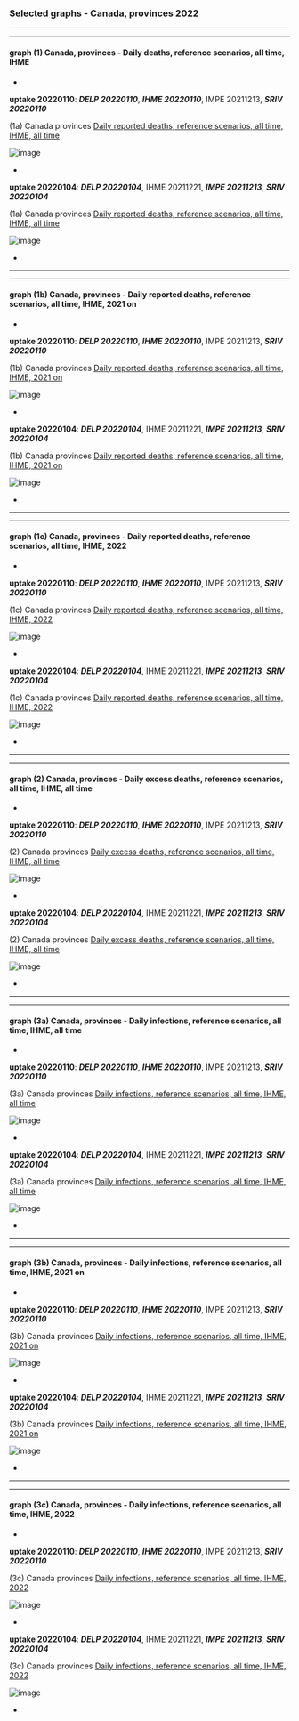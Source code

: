 ### Selected graphs - Canada, provinces 2022
  
**** 
****  




  
#### graph (1) Canada, provinces - Daily deaths, reference scenarios, all time, IHME
  
  
  

*

**uptake 20220110**: **_DELP 20220110_**, **_IHME 20220110_**, IMPE 20211213, **_SRIV 20220110_**

(1a) Canada provinces [Daily reported deaths, reference scenarios, all time, IHME, all time](https://github.com/pourmalek/CovidVisualizedCountry/blob/main/20220110/output/IHME/graph%2011a1%20C-19%20daily%20reported%20deaths%2C%20Canada%2C%20subnational%2C%20IHME%2C%20reference%20scenario.pdf)

![image](https://user-images.githubusercontent.com/30849720/149040159-1bf6b256-4552-483e-be82-24e8152a71cd.png)

*

**uptake 20220104**: **_DELP 20220104_**, IHME 20211221, **_IMPE 20211213_**, **_SRIV 20220104_**

(1a) Canada provinces [Daily reported deaths, reference scenarios, all time, IHME, all time](https://github.com/pourmalek/CovidVisualizedCountry/blob/main/20220104/output/IHME/graph%2011a1%20C-19%20daily%20reported%20deaths%2C%20Canada%2C%20subnational%2C%20IHME%2C%20reference%20scenario.pdf)

![image](https://user-images.githubusercontent.com/30849720/148169744-b34654f7-fe75-405f-a23b-e56a4aecf979.png)

*







**** 
****  




  
#### graph (1b) Canada, provinces - Daily reported deaths, reference scenarios, all time, IHME, 2021 on
  
  
  

*

**uptake 20220110**: **_DELP 20220110_**, **_IHME 20220110_**, IMPE 20211213, **_SRIV 20220110_**

(1b) Canada provinces [Daily reported deaths, reference scenarios, all time, IHME, 2021 on](https://github.com/pourmalek/CovidVisualizedCountry/blob/main/20220110/output/IHME/graph%2011a2%20C-19%20daily%20reported%20deaths%2C%20Canada%2C%20subnational%2C%20IHME%2C%20reference%20scenario%202021.pdf)

![image](https://user-images.githubusercontent.com/30849720/149040256-8c358ed9-bf18-4bcd-8edd-3b923dab1571.png)

*

**uptake 20220104**: **_DELP 20220104_**, IHME 20211221, **_IMPE 20211213_**, **_SRIV 20220104_**

(1b) Canada provinces [Daily reported deaths, reference scenarios, all time, IHME, 2021 on](https://github.com/pourmalek/CovidVisualizedCountry/blob/main/20220104/output/IHME/graph%2011a2%20C-19%20daily%20reported%20deaths%2C%20Canada%2C%20subnational%2C%20IHME%2C%20reference%20scenario%202021.pdf)

![image](https://user-images.githubusercontent.com/30849720/148169810-a8c2f3d2-1595-46b4-a5b4-fd02ca370dbc.png)

*








**** 
****  




  
#### graph (1c) Canada, provinces - Daily reported deaths, reference scenarios, all time, IHME, 2022
  
  
  

*

**uptake 20220110**: **_DELP 20220110_**, **_IHME 20220110_**, IMPE 20211213, **_SRIV 20220110_**

(1c) Canada provinces [Daily reported deaths, reference scenarios, all time, IHME, 2022](https://github.com/pourmalek/CovidVisualizedCountry/blob/main/20220110/output/IHME/graph%2011a3%20C-19%20daily%20reported%20deaths%2C%20Canada%2C%20subnational%2C%20IHME%2C%20reference%20scenario%202022.pdf)

![image](https://user-images.githubusercontent.com/30849720/149040336-0c22d7e2-fbcd-4a3e-a352-d54fbff519dd.png)

*

**uptake 20220104**: **_DELP 20220104_**, IHME 20211221, **_IMPE 20211213_**, **_SRIV 20220104_**

(1c) Canada provinces [Daily reported deaths, reference scenarios, all time, IHME, 2022](https://github.com/pourmalek/CovidVisualizedCountry/blob/main/20220104/output/IHME/graph%2011a3%20C-19%20daily%20reported%20deaths%2C%20Canada%2C%20subnational%2C%20IHME%2C%20reference%20scenario%202022.pdf)

![image](https://user-images.githubusercontent.com/30849720/148169870-bd753557-aaac-4fc6-bae8-d45ac51f43fe.png)

*








**** 
****  




  
#### graph (2) Canada, provinces - Daily excess deaths, reference scenarios, all time, IHME, all time
  
  
  

*

**uptake 20220110**: **_DELP 20220110_**, **_IHME 20220110_**, IMPE 20211213, **_SRIV 20220110_**

(2) Canada provinces [Daily excess deaths, reference scenarios, all time, IHME, all time](https://github.com/pourmalek/CovidVisualizedCountry/blob/main/20220110/output/IHME/graph%2012a%20C-19%20daily%20excess%20deaths%2C%20Canada%2C%20subnational%2C%20IHME%2C%20reference%20scenario.pdf)

![image](https://user-images.githubusercontent.com/30849720/149040399-d72a7cbb-5fed-4504-b5fd-6873d7bfbc47.png)

*

**uptake 20220104**: **_DELP 20220104_**, IHME 20211221, **_IMPE 20211213_**, **_SRIV 20220104_**

(2) Canada provinces [Daily excess deaths, reference scenarios, all time, IHME, all time](https://github.com/pourmalek/CovidVisualizedCountry/blob/main/20220104/output/IHME/graph%2012a%20C-19%20daily%20excess%20deaths%2C%20Canada%2C%20subnational%2C%20IHME%2C%20reference%20scenario.pdf)

![image](https://user-images.githubusercontent.com/30849720/148169924-ed99cb3d-3d22-4b62-93ea-a3c8bbb1e0de.png)

*









**** 
****  




  
#### graph (3a) Canada, provinces - Daily infections, reference scenarios, all time, IHME, all time
  
  
  

*

**uptake 20220110**: **_DELP 20220110_**, **_IHME 20220110_**, IMPE 20211213, **_SRIV 20220110_**

(3a) Canada provinces [Daily infections, reference scenarios, all time, IHME, all time](https://github.com/pourmalek/CovidVisualizedCountry/blob/main/20220110/output/IHME/graph%2021a1%20C-19%20daily%20infections%2C%20Canada%2C%20subnational%2C%20IHME%2C%20reference%20scenario.pdf)

![image](https://user-images.githubusercontent.com/30849720/149040620-0675b03a-fc9a-4526-96ca-7a3d6db11dda.png)

*

**uptake 20220104**: **_DELP 20220104_**, IHME 20211221, **_IMPE 20211213_**, **_SRIV 20220104_**

(3a) Canada provinces [Daily infections, reference scenarios, all time, IHME, all time](https://github.com/pourmalek/CovidVisualizedCountry/blob/main/20220104/output/IHME/graph%2021a1%20C-19%20daily%20infections%2C%20Canada%2C%20subnational%2C%20IHME%2C%20reference%20scenario.pdf)

![image](https://user-images.githubusercontent.com/30849720/148170072-72a35777-41f4-4997-874f-324fcad75d70.png)

*










**** 
****  




  
#### graph (3b) Canada, provinces - Daily infections, reference scenarios, all time, IHME, 2021 on
  
  
  

*

**uptake 20220110**: **_DELP 20220110_**, **_IHME 20220110_**, IMPE 20211213, **_SRIV 20220110_**

(3b) Canada provinces [Daily infections, reference scenarios, all time, IHME, 2021 on](https://github.com/pourmalek/CovidVisualizedCountry/blob/main/20220110/output/IHME/graph%2021a2%20C-19%20daily%20infections%2C%20Canada%2C%20subnational%2C%20IHME%2C%20reference%20scenario%202021.pdf)

![image](https://user-images.githubusercontent.com/30849720/149040676-9246797f-9a99-475a-8646-bf3c638518f0.png)

*

**uptake 20220104**: **_DELP 20220104_**, IHME 20211221, **_IMPE 20211213_**, **_SRIV 20220104_**

(3b) Canada provinces [Daily infections, reference scenarios, all time, IHME, 2021 on](https://github.com/pourmalek/CovidVisualizedCountry/blob/main/20220104/output/IHME/graph%2021a2%20C-19%20daily%20infections%2C%20Canada%2C%20subnational%2C%20IHME%2C%20reference%20scenario%202021.pdf)

![image](https://user-images.githubusercontent.com/30849720/148170132-e8bf0721-a52e-4043-b88c-4f5e93be8acf.png)

*












**** 
****  




  
#### graph (3c) Canada, provinces - Daily infections, reference scenarios, all time, IHME, 2022
  
  
  

*

**uptake 20220110**: **_DELP 20220110_**, **_IHME 20220110_**, IMPE 20211213, **_SRIV 20220110_**

(3c) Canada provinces [Daily infections, reference scenarios, all time, IHME, 2022](https://github.com/pourmalek/CovidVisualizedCountry/blob/main/20220110/output/IHME/graph%2021a3%20C-19%20daily%20infections%2C%20Canada%2C%20subnational%2C%20IHME%2C%20reference%20scenario%202022.pdf)

![image](https://user-images.githubusercontent.com/30849720/149040740-536beae9-e547-497b-9036-5d6dc25b8c36.png)

*

**uptake 20220104**: **_DELP 20220104_**, IHME 20211221, **_IMPE 20211213_**, **_SRIV 20220104_**

(3c) Canada provinces [Daily infections, reference scenarios, all time, IHME, 2022](https://github.com/pourmalek/CovidVisualizedCountry/blob/main/20220104/output/IHME/graph%2021a3%20C-19%20daily%20infections%2C%20Canada%2C%20subnational%2C%20IHME%2C%20reference%20scenario%202022.pdf)

![image](https://user-images.githubusercontent.com/30849720/148170279-d45daf3c-b6af-45e7-88f0-651e82753c17.png)

*







